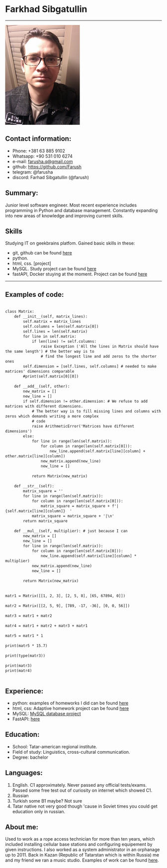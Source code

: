 
# Farkhad Sibgatullin

***

![my image](img/photo_small.jpeg "My photo")

## Contact information:
* Phone: +381 63 885 9102
*  Whatsapp: +90 531 010 6274
* e-mail: farusha.q@gmail.com
* github: https://github.com/Farush
* telegram: @farusha
* discord: Farhad  Sibgatullin (@farush)

## Summary:
Junior level software engineer. Most recent experience
includes programming in Python and database management. Constantly
expanding into new areas of knowledge and improving current skills.

## Skills
Studying IT on geekbrains platfom. Gained basic skills in these:
* git, github can be found [here](https://github.com/Farush)
* python. 
* html, css. [project] 
* MySQL. Study project can be found [here](https://github.com/Farush/MySQL-Study-Project) 
* fastAPI, Docker stuying at the moment. Project can be found [here](https://github.com/Farush/Library_fastAPI)
***

## Examples of code:

``` 

class Matrix:
    def __init__(self, matrix_lines):
        self.matrix = matrix_lines
        self.columns = len(self.matrix[0])
        self.lines = len(self.matrix)
        for line in self.matrix:
            if len(line) != self.columns:
                raise Exception ('All the lines in Matrix should have the same length') # the better way is to
                # find the longest line and add zeros to the shorter ones
        self.dimension = [self.lines, self.columns] # needed to make matrices' dimensions comparable
        #print(self.matrix[0][0])

    def __add__(self, other):
        new_matrix = []
        new_line = []
        if self.dimension != other.dimension: # We refuse to add matrices with different dimensions.
            # The better way is to fill missing lines and columns with zeros which demands writing a more complex
            # code
            raise ArithmeticError('Matrices have different dimensions')
        else:
            for line in range(len(self.matrix)):
                for column in range(len(self.matrix[0])):
                    new_line.append(self.matrix[line][column] + other.matrix[line][column])
                new_matrix.append(new_line)
                new_line = []

            return Matrix(new_matrix)

    def __str__(self):
        matrix_square = ''
        for line in range(len(self.matrix)):
            for column in range(len(self.matrix[0])):
                matrix_square = matrix_square + f'|  {self.matrix[line][column]}  '
            matrix_square = matrix_square + '|\n'
        return matrix_square

    def __mul__(self, multiplier): # just because I can
        new_matrix = []
        new_line = []
        for line in range(len(self.matrix)):
            for column in range(len(self.matrix[0])):
                new_line.append(self.matrix[line][column] * multiplier)
            new_matrix.append(new_line)
            new_line = []

        return Matrix(new_matrix)


matr1 = Matrix([[1, 2, 3], [2, 5, 8], [65, 67894, 0]])

matr2 = Matrix([[2, 5, 9], [789, -17, -36], [0, 0, 56]])

matr3 = matr1 + matr2

matr4 = matr1 + matr2 + matr3 + matr1

matr5 = matr1 * 1

print(matr5 * 15.7)

print(type(matr3))

print(matr3)
print(matr4)


```

## Experience:

* python: examples of homeworks I did can be found [here](https://github.com/Farush/HomeworkPython)
* html, css: Adaptive homework project can be found [here](https://github.com/Farush/html-css-study-project)
* MySQL: [MySQL database project](https://github.com/Farush/MySQL-Study-Project)
* FastAPI: [here](https://github.com/Farush/Library_fastAPI)

## Education:

- School: Tatar-american regional institute. 
- Field of study: Linguistics, cross-cultural communication.
- Degree: bachelor

## Languages:
1. English. C1 approximately. Never passed any official tests/exams. Passed some free test out of curiosity on internet which showed C1. 
2. Russian
3. Turkish some B1 maybe? Not sure
4. Tatar native not very good though 'cause in Soviet times you could get education only in russian.

## About me:
Used to work as a rope access technician for more than ten years, which included installing cellular base stations and configuring equipement by given instructions. I also worked as a system administrator in an orphanage up to 2011. Back in Kazan (Republic of Tatarstan which is within Russia) me and my friend we ran a music studio. Examples of work can be found [here](https://www.youtube.com/results?search_query=%D0%BF%D0%BE%D0%BF%D1%80%D1%8B%D0%B3%D1%83%D0%BD+%D0%B8+%D0%B3%D0%B2%D0%BE%D0%B7%D0%B4%D0%B8).
